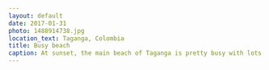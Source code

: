 ```yaml
---
layout: default
date: 2017-01-31
photo: 1488914738.jpg
location_text: Taganga, Colombia
title: Busy beach
caption: At sunset, the main beach of Taganga is pretty busy with lots of people going there to drink a beer, smoke some weed, play guitar and do other hippy stuffs! Awesome vibes :p
---
```

